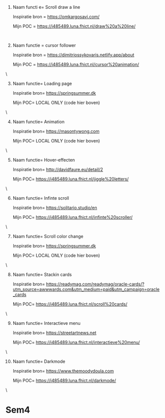 1. Naam functi e= Scroll draw a line
   
   Inspiratie bron = https://omkargosavi.com/
   
   Mijn POC = https://i485489.luna.fhict.nl/draw%20a%20line/
   

<br>

2. Naam functie = cursor follower 

   Inspiratie bron = 	https://dimitriossykovaris.netlify.app/about  

   Mijn POC = https://i485489.luna.fhict.nl/cursor%20animation/

\


3. Naam functie= Loading page 	 

   Inspiratie bron= https://springsummer.dk 

   Mijn POC= LOCAL ONLY (code hier boven)

\


4. Naam functie= Animation 	

   Inspiratie bron= https://masontywong.com 	

   Mijn POC= LOCAL ONLY (code hier boven)

\


5. Naam functie= Hover-effecten	

   Inspiratie bron= http://davidfaure.eu/detail/2 

   Mijn POC= https://i485489.luna.fhict.nl/jiggle%20letters/ 

\


6. Naam functie= Infinte scroll 

   Inspiratie bron= https://solitario.studio/en 

   Mijn POC= https://i485489.luna.fhict.nl/infinte%20scroller/ 

\


7. Naam functie= Scroll color change

   Inspiratie bron= https://springsummer.dk 

   Mijn POC= LOCAL ONLY (code hier boven)

\


8. Naam functie= Stackin cards

   Inspiratie bron= 	https://readymag.com/readymag/oracle-cards/?utm_source=awwwards.com&utm_medium=paid&utm_campaign=oracle_cards 

   Mijn POC= https://i485489.luna.fhict.nl/scroll%20cards/ 

\


9. Naam functie= Interactieve menu 

   Inspiratie bron= https://streetartnews.net

   Mijn POC= https://i485489.luna.fhict.nl/interactieve%20menu/  

\


10. Naam functie= Darkmode
   
    Inspiratie bron= https://www.themoodydoula.com

    Mijn POC= https://i485489.luna.fhict.nl/darkmode/ 

\






# Sem4
